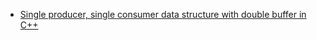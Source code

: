 - [Single producer, single consumer data structure with double buffer in C++](https://stackoverflow.com/questions/23666069/single-producer-single-consumer-data-structure-with-double-buffer-in-c)
